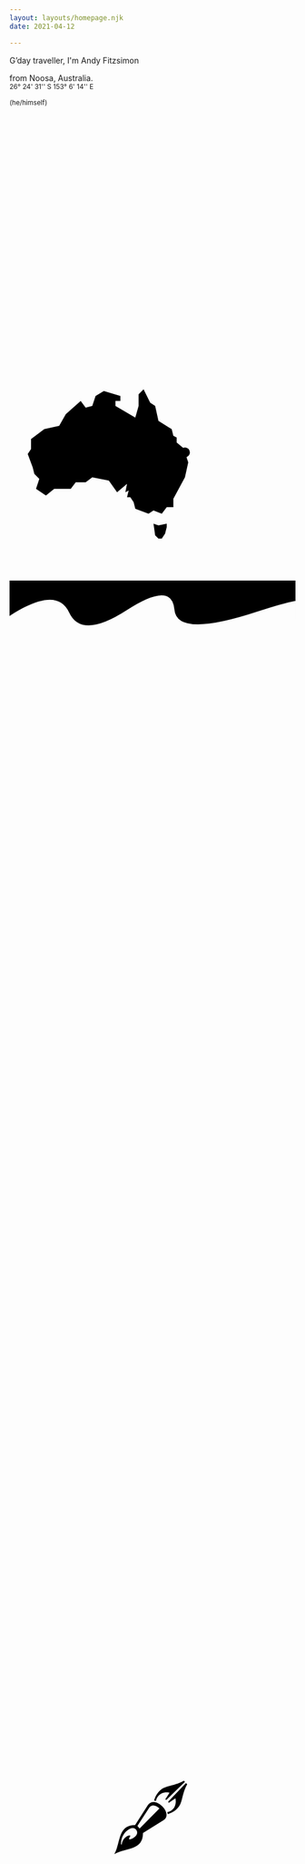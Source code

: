 ```yaml
---
layout: layouts/homepage.njk
date: 2021-04-12

---
```


<section style=" background-image: linear-gradient(var(--bg) 70% ,  var(--tone-1) 100%); position:relative; margin-bottom:9em;">
G’day traveller, I'm Andy Fitzsimon<br>  
<p>from Noosa, Australia.<br> <small style="color:var(--neutral)">26° 24' 31'' S 153° 6' 14'' E</small></p>
<small style="color:var(--neutral)">
 (he/himself)</small>

<p class="scroll fade"></p>


<svg class="scroll map" viewBox="-10 -10 120 120" xmlns="http://www.w3.org/2000/svg" style="max-width:50vw; max-height: 25em;paint-order: stroke;">
  <path fill="var(--bg-2)"   stroke-linejoin="round" stroke-linecap="round" stroke="var(--neutral)" d="M77 85l1 7 2 2h2l2-3 1-4v-2l-5 1zM71 4l4 8 3 2 2 9 8 5 1 4 2 1v3l6 5v4l1 3-2 9-7 13v5h-4l-3 4-5-2-3 2-8-3-1-4-2-3h-2l1-4-2 1 1-5-6 5-5-7-10-2-4 3h-6l-3 4H17l-5 4-6-4 2-6-3-3-1-4-3-8 2-3v-6l8-6 9-2 4-7 9-8 3 4 4-1 2-6 5-3 10 3v3h-3v3l12 7 2-7V7 z"/>
<circle cx="96" cy="42" r="3" stroke="var(--brand)" fill="var(--bg)" />
</svg>
<svg viewBox="0 0 600 200" preserveAspectRatio="none" style="clamp(10rem, 20vw, 20rem);  width: 100%;  display:block; position:absolute; height: 8em; top: 99.9%; z-index:-1">
<path id="separator"  style="transition: 4s; fill: var(--tone-1)" d="M 0 0 V 111 Q 99 15 125 100 T 246 93 T 346 91 T 521 97 T 600 121 V 0 Z" />
</svg>
<script>// tiny-as random min-max function
function rMe(min, max) {return Math.floor(Math.random() * (max - min + 1) + min);}
// grab my path  
let separator = document.getElementById("separator");
function randomWaves(){
separator.setAttribute("d", 
"M 0 0 V " + rMe(80, 130) + " Q " 
+ rMe(-30, 110) + " " 
+ rMe(0, 270)   + " " 
+ rMe(70, 150)  + " " 
+ rMe(90, 110)
+ " T " + rMe(230, 270) + " " + rMe(90, 110)  
+ " T " + rMe(330, 370) + " " + rMe(90, 110)   
+ " T " + rMe(430, 570) + " " + rMe(90, 110)   
+ " T 600 "  +  rMe(80, 130) + " V 0 Z" );}
var reGenTimer = window.setInterval(function () {randomWaves();}, 3000);
</script>
</section>
<br>

<p class="scroll fade">working with talented friends, making software. </p>

<p class="scroll fade" style="max-width: 18em; margin: 1em auto">I'm certifiably professionally passable<br> thanks to over 20 years at places like <a href="https://www.suse.com/" target="_blank"  rel="noreferrer">SUSE</a>, <a href="https://www.redhat.com/" target="_blank" rel="noreferrer">Red Hat</a>,  and now <a href="https://www.outfit.io/" target="_blank" rel="noreferrer"> Outfit</a></p>

<svg class="scroll o-logo" style="margin-bottom:4em;  max-height: 15em; max-width: 60vw" xmlns="http://www.w3.org/2000/svg" viewBox="0 0 19 8.5" stroke="#e40046" fill="none">
  <circle cx="2.36" cy="6.12" r="1.68"/>
  <path d="M 5.35 4V 6.5A 1.02 1 0 008 6.5V 4.5 H 18.68"/>
  <path d="M 10.2 8.2v -6"/>
  <path d="M 12.5 8.2V 2A 1.3 1.2 10 0114.5 1"/>
  <path d="M 14.8 8.2V 4.5"/>
  <path d="M 17.1,8.2v -6"/>
  <path d="M 14.8 2.7v.001" stroke-linecap="round"/>
</svg>


<p class="scroll fade">currently enjoying strategy, design, and code.</p>
<p class="scroll fade"> Recently, I resumed <a href="/posts">blogging</a> </p> 

 
<svg class="scroll pen" style="max-width: 25vw; fill:var(--neutral); display:block; max-height: 10em;  margin:2em auto;" viewBox="0 0 100 100" xmlns="http://www.w3.org/2000/svg">
  <path d="M33.8 62l25-25.2C54.8 33 49.3 31 46 35.7L31 58.7l2.7 3.3zM11.4 81.5c0-3.7 4.8-10.8 9.6-10.8 2.6 0-.6 2.7-.6 4.5 0 2 13.8-3.4 9.5-11-1.7-2.8-4.8-3.4-8-2a20.7 20.7 0 00-11.5 19.3c0 1 1 1 1 0zm57.8-37.6l-.5-2.5c.3 0 5.8-1 8.8-6.1 3-5.4 1.3-11.2 1.3-11.2l-8.4 5.7-.6-1.6L92.1 5l1.6 1.5c-5.3 8.8-5.8 18.8-8.7 25-4.5 9.7-15.8 12.5-15.8 12.5zM52 26.9s2.7-11.4 12.4-16c6.1-3 16.2-3.6 25-9l1.5 1.5L67.5 26a4 4 0 00-1.5-.5l5.5-8.5s-5.8-1.6-11.1 1.5c-5.2 3-6 8.5-6 8.9zM2 94c8-14 3.9-36.4 26.1-36.4L44 32.8c3.9-6.2 11.9-5 18.1 1.2 6.3 6.2 7.7 13.8 2 17.5L38 67.7C38 90.1 16.5 85.8 2 94.1z"/>
</svg>

<br>
<p class="scroll fade">If you'd like to know more, here's my story.<br><br></p>
<p class="scroll fade"> <a class="button" href="/story">my story</a></p>


<style>
.o-logo{margin: 2em auto; display:block;max-width: 70vw}
.scroll.map{margin:2em auto;}

.scrolled.pen{animation: brush 3s ease infinite;}

@keyframes brush{  50%{transform:rotate(-240deg);}}

.scroll.map path {stroke-dasharray:  344 344; stroke-dashoffset:-344;stroke-width: 3; stroke-opacity:0}
.scroll.map circle{stroke-width: 5; transition: all 1.5s ease  .2s;}
.scroll.map.scrolled circle{stroke-width:10; fill:var(--tone-2)}
.scroll.map.scrolled path{stroke-width: 5;stroke-dasharray:  344 344; stroke-opacity:1;stroke-dashoffset:0;transition: stroke-dashoffset 1.5s ease, stroke-width 1.5s ease;}
.o-logo>*{opacity:0}.scrolled.o-logo>*{animation:in-out 1s ease reverse;opacity:0;animation-fill-mode:forwards}.scrolled.o-logo>:nth-child(2){animation-delay:.1s}.scrolled.o-logo>:nth-child(3){animation-delay:.2s}.scrolled.o-logo>:nth-child(4){animation-delay:.3s}.scrolled.o-logo>:nth-child(5){animation-delay:.4s}.scrolled.o-logo>:nth-child(6){animation-delay:.5s}.scrolled.o-logo>:nth-child(7){animation-delay:.7s;animation-duration:.5s;animation-name:dotup;animation-duration:.6s;animation-direction:reverse;animation-delay:0;transform-origin:0;animation-timing-function:cubic-bezier(.6,-.3,.2,0)}@keyframes in-out{0%{stroke-dasharray:19.5 0;opacity:1}100%{stroke-dasharray:0 19.5;opacity:1}}@keyframes dotup{0%{stroke-width:1;opacity:1;transform:translate(0)}100%{stroke-width:.5;transform:translate(0,2px);opacity:0}}

p.scroll{min-height:10vh;}
.scroll.fade{opacity:0; transform: translate(0,2em)}
.scrolled.fade{opacity:1; transform:none;transition: transform 1s ease, opacity 1s ease}
</style>

